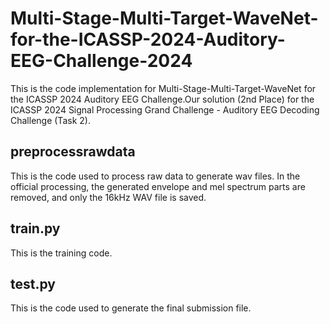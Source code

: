 # Multi-Stage-Multi-Target-WaveNet-for-the-ICASSP-2024-Auditory-EEG-Challenge-2024
This is the code implementation for Multi-Stage-Multi-Target-WaveNet for the ICASSP 2024 Auditory EEG Challenge.Our solution (2nd Place) for the ICASSP 2024 Signal Processing Grand Challenge - Auditory EEG Decoding Challenge (Task 2).

##  preprocessrawdata 
This is the code used to process raw data to generate wav files. In the official processing, the generated envelope and mel spectrum parts are removed, and only the 16kHz WAV file is saved.

## train.py
This is the training code.

## test.py
This is the code used to generate the final submission file.
